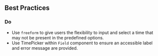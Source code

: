 ## Best Practices

### Do

- Use `freeform` to give users the flexibility to input and select a time that may not be present in the predefined options.
- Use TimePicker within `Field` component to ensure an accessible label and error message are provided.
